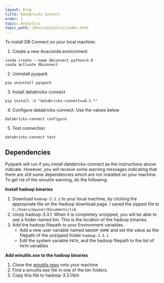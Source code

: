 ```yaml
---
layout: blog
title: Databricks Connect
order: 1
topic: Analytics
topic_path: /docs/analytics/index.html
---
```



To install DB Connect on your local machine:

1. Create a new Anaconda environment
```
conda create --name dbconnect python=3.8
conda activate dbconnect
```

2. Uninstall pyspark
```
pip uninstall pyspark
```

3. Install databricks-connect
```
pip install -U "databricks-connect==8.1.*"
```

4. Configure databricks-connect. Use the values below
```
databricks-connect configure
```

5. Test connection
```
databricks-connect test
```

## Dependencies

Pyspark will run if you install databricks-connect as the instructions above indicate. However, you will receive some warning messages indicating that there are still some dependencies which are not installed on your machine. To get rid of the winutils warning, do the following:

**Install hadoop binaries**
1. Download `hadoop-3.3.1` to your local machine, by clicking the appropriate file on the Hadoop download page. I saved the zipped file to `C:/Users/myuser/Documents/lib`
2. Unzip hadoop-3.3.1. When it is completely unzipped, you will be able to see a folder named bin. This is the location of the hadoop binaries.
3. Add the hadoop filepath to your Environment variables.
    * Add a new user variable named `HADOOP_HOME` and set the value as the filepath of the unzipped folder `hadoop-3.3.1`
    * Edit the system variable `PATH`, and the hadoop filepath to the list of `PATH` variables

**Add winutils.exe to the hadoop binaries**
1. Clone the [winutils repo](https://github.com/steveloughran/winutils) onto your machine
2. Find a winutils.exe file in one of the bin folders.
3. Copy this file to hadoop-3.3.1/bin
